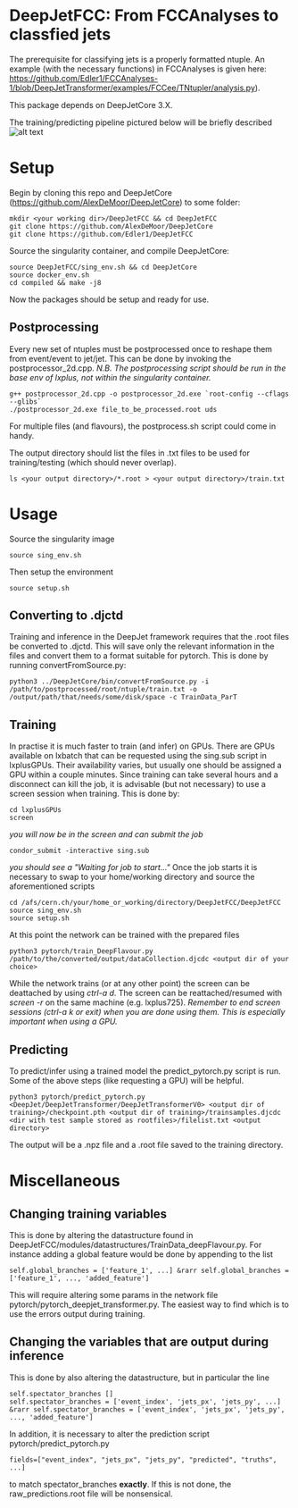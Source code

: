 DeepJetFCC: From FCCAnalyses to classfied jets
===============================================================================

The prerequisite for classifying jets is a properly formatted ntuple. An example (with the necessary functions) in FCCAnalyses is given here: https://github.com/Edler1/FCCAnalyses-1/blob/DeepJetTransformer/examples/FCCee/TNtupler/analysis.py). 

This package depends on DeepJetCore 3.X.

The training/predicting pipeline pictured below will be briefly described
![alt text](https://github.com/Edler1/DeepJetFCC/blob/master/pipeline.png)

Setup
==============

Begin by cloning this repo and DeepJetCore (https://github.com/AlexDeMoor/DeepJetCore) to some folder:
```
mkdir <your working dir>/DeepJetFCC && cd DeepJetFCC 
git clone https://github.com/AlexDeMoor/DeepJetCore
git clone https://github.com/Edler1/DeepJetFCC
```

Source the singularity container, and compile DeepJetCore:
```
source DeepJetFCC/sing_env.sh && cd DeepJetCore 
source docker_env.sh
cd compiled && make -j8 
```

Now the packages should be setup and ready for use.

Postprocessing 
--------------

Every new set of ntuples must be postprocessed once to reshape them from event/event to jet/jet. This can be done by invoking the postprocessor_2d.cpp. 
*N.B. The postprocessing script should be run in the base env of lxplus, not within the singularity container.* 
```
g++ postprocessor_2d.cpp -o postprocessor_2d.exe `root-config --cflags --glibs`
./postprocessor_2d.exe file_to_be_processed.root uds
```
For multiple files (and flavours), the postprocess.sh script could come in handy.

The output directory should list the files in .txt files to be used for training/testing (which should never overlap).
```
ls <your output directory>/*.root > <your output directory>/train.txt 
```


Usage
====

Source the singularity image
```
source sing_env.sh
```
Then setup the environment 
```
source setup.sh
```

Converting to .djctd
--------------------

Training and inference in the DeepJet framework requires that the .root files be converted to .djctd. This will save only the relevant information in the files and convert them to a format suitable for pytorch. This is done by running convertFromSource.py:
```
python3 ../DeepJetCore/bin/convertFromSource.py -i /path/to/postprocessed/root/ntuple/train.txt -o /output/path/that/needs/some/disk/space -c TrainData_ParT
``` 

Training  
--------------

In practise it is much faster to train (and infer) on GPUs. There are GPUs available on lxbatch that can be requested using the sing.sub script in lxplusGPUs. Their availability varies, but usually one should be assigned a GPU within a couple minutes. Since training can take several hours and a disconnect can kill the job, it is advisable (but not necessary) to use a screen session when training. This is done by:
```
cd lxplusGPUs
screen
``` 
*you will now be in the screen and can submit the job*
```
condor_submit -interactive sing.sub
```
*you should see a "Waiting for job to start..."*
Once the job starts it is necessary to swap to your home/working directory and source the aforementioned scripts
```
cd /afs/cern.ch/your/home_or_working/directory/DeepJetFCC/DeepJetFCC 
source sing_env.sh
source setup.sh
```  

At this point the network can be trained with the prepared files
```
python3 pytorch/train_DeepFlavour.py /path/to/the/converted/output/dataCollection.djcdc <output dir of your choice>
```

While the network trains (or at any other point) the screen can be deattached by using *ctrl-a d*. The screen can be reattached/resumed with *screen -r* on the same machine (e.g. lxplus725).
*Remember to end screen sessions (ctrl-a k or exit) when you are done using them. This is especially important when using a GPU.*

Predicting
-----------

To predict/infer using a trained model the predict_pytorch.py script is run. Some of the above steps (like requesting a GPU) will be helpful.
```
python3 pytorch/predict_pytorch.py <DeepJet/DeepJetTransformer/DeepJetTransformerV0> <output dir of training>/checkpoint.pth <output dir of training>/trainsamples.djcdc <dir with test sample stored as rootfiles>/filelist.txt <output directory>
```
The output will be a .npz file and a .root file saved to the training directory.

Miscellaneous
=============

Changing training variables 
---------------------------

This is done by altering the datastructure found in DeepJetFCC/modules/datastructures/TrainData_deepFlavour.py. For instance adding a global feature would be done by appending to the list
```
self.global_branches = ['feature_1', ...] &rarr self.global_branches = ['feature_1', ..., 'added_feature']
```

This will require altering some params in the network file pytorch/pytorch_deepjet_transformer.py. The easiest way to find which is to use the errors output during training.

Changing the variables that are output during inference
-------------------------------------------------------

This is done by also altering the datastructure, but in particular the line 
```
self.spectator_branches []
self.spectator_branches = ['event_index', 'jets_px', 'jets_py', ...] &rarr self.spectator_branches = ['event_index', 'jets_px', 'jets_py', ..., 'added_feature']
```

In addition, it is necessary to alter the prediction script pytorch/predict_pytorch.py 
```
fields=["event_index", "jets_px", "jets_py", "predicted", "truths", ...]
```
to match spectator_branches **exactly**. If this is not done, the raw_predictions.root file will be nonsensical. 






